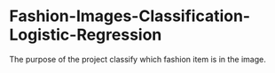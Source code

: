# Fashion-Images-Classification-Logistic-Regression
The purpose of the project classify which fashion item is in the image.
